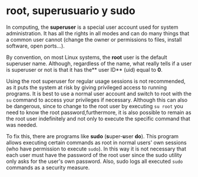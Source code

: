 # root, superusuario y sudo
In computing, the **superuser** is a special user account used for system administration. It has all the rights in all modes and can do many things that a common user cannot (change the owner or permissions to files, install software, open ports...).

By convention, on most Linux systems, the **root** user is the default superuser name. Although, regardless of the name, what really tells if a user is superuser or not is that it has the** user ID** (uid) equal to **0**.

Using the root superuser for regular usage sessions is not recommended, as it puts the system at risk by giving privileged access to running programs. It is best to use a normal user account and switch to root with the `su` command to access your privileges if necessary. Although this can also be dangerous, since to change to the root user by executing `su root` you need to know the root password,furthermore, it is also possible to remain as the root user indefinitely and not only to execute the specific command that was needed.

To fix this, there are programs like **sudo** (**s**uper-**u**ser **do**). This program allows executing certain commands as root in normal users' own sessions (who have permission to execute `sudo`). In this way it is not necessary that each user must have the password of the root user since the sudo utility only asks for the user's own password. Also, sudo logs all executed `sudo` commands as a security measure.
